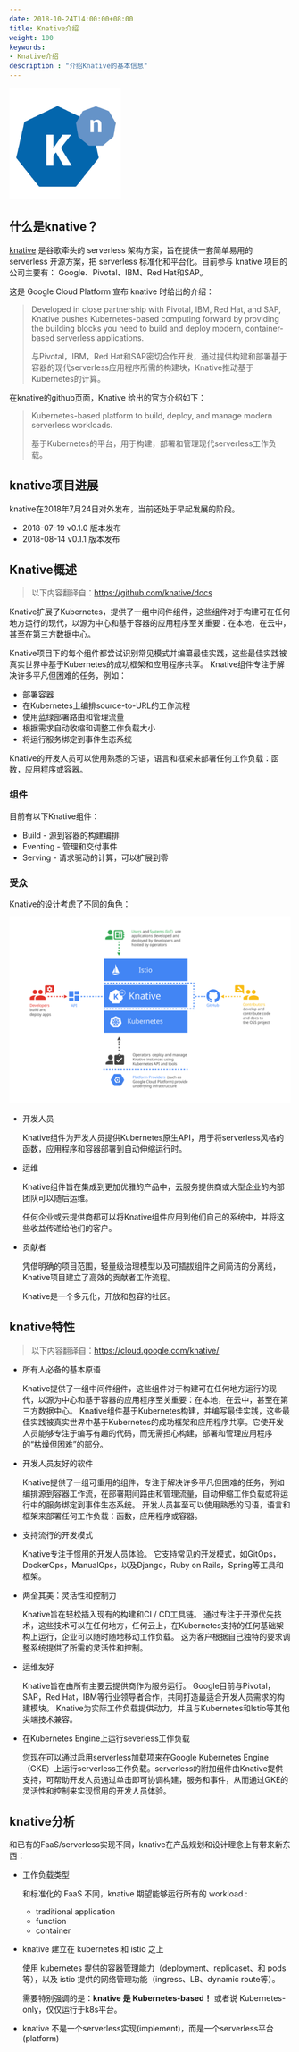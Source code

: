 ```yaml
---
date: 2018-10-24T14:00:00+08:00
title: Knative介绍
weight: 100
keywords:
- Knative介绍
description : "介绍Knative的基本信息"
---
```


![](images/knative-logo.png)

## 什么是knative？

[knative](https://github.com/knative) 是谷歌牵头的 serverless 架构方案，旨在提供一套简单易用的 serverless 开源方案，把 serverless 标准化和平台化。目前参与 knative 项目的公司主要有： Google、Pivotal、IBM、Red Hat和SAP。

这是 Google Cloud Platform 宣布 knative 时给出的介绍：

> Developed in close partnership with Pivotal, IBM, Red Hat, and SAP, Knative pushes Kubernetes-based computing forward by providing the building blocks you need to build and deploy modern, container-based serverless applications.
>
> 与Pivotal，IBM，Red Hat和SAP密切合作开发，通过提供构建和部署基于容器的现代serverless应用程序所需的构建块，Knative推动基于Kubernetes的计算。

在knative的github页面，Knative 给出的官方介绍如下：

>  Kubernetes-based platform to build, deploy, and manage modern serverless workloads.
>
>  基于Kubernetes的平台，用于构建，部署和管理现代serverless工作负载。

## knative项目进展

knative在2018年7月24日对外发布，当前还处于早起发展的阶段。

- 2018-07-19 v0.1.0 版本发布
- 2018-08-14 v0.1.1 版本发布

## Knative概述

> 以下内容翻译自：https://github.com/knative/docs

Knative扩展了Kubernetes，提供了一组中间件组件，这些组件对于构建可在任何地方运行的现代，以源为中心和基于容器的应用程序至关重要：在本地，在云中，甚至在第三方数据中心。

Knative项目下的每个组件都尝试识别常见模式并编纂最佳实践，这些最佳实践被真实世界中基于Kubernetes的成功框架和应用程序共享。 Knative组件专注于解决许多平凡但困难的任务，例如：

- 部署容器
- 在Kubernetes上编排source-to-URL的工作流程
- 使用蓝绿部署路由和管理流量
- 根据需求自动收缩和调整工作负载大小
- 将运行服务绑定到事件生态系统

Knative的开发人员可以使用熟悉的习语，语言和框架来部署任何工作负载：函数，应用程序或容器。

### 组件

目前有以下Knative组件：

- Build - 源到容器的构建编排
- Eventing - 管理和交付事件
- Serving - 请求驱动的计算，可以扩展到零

### 受众

Knative的设计考虑了不同的角色：

![](images/knative-audience.svg)

- 开发人员

  Knative组件为开发人员提供Kubernetes原生API，用于将serverless风格的函数，应用程序和容器部署到自动伸缩运行时。

- 运维

  Knative组件旨在集成到更加优雅的产品中，云服务提供商或大型企业的内部团队可以随后运维。

  任何企业或云提供商都可以将Knative组件应用到他们自己的系统中，并将这些收益传递给他们的客户。

- 贡献者

  凭借明确的项目范围，轻量级治理模型以及可插拔组件之间简洁的分离线，Knative项目建立了高效的贡献者工作流程。

  Knative是一个多元化，开放和包容的社区。

## knative特性

> 以下内容翻译自：https://cloud.google.com/knative/

- 所有人必备的基本原语

  Knative提供了一组中间件组件，这些组件对于构建可在任何地方运行的现代，以源为中心和基于容器的应用程序至关重要：在本地，在云中，甚至在第三方数据中心。 Knative组件基于Kubernetes构建，并编写最佳实践，这些最佳实践被真实世界中基于Kubernetes的成功框架和应用程序共享。它使开发人员能够专注于编写有趣的代码，而无需担心构建，部署和管理应用程序的“枯燥但困难”的部分。

- 开发人员友好的软件

	Knative提供了一组可重用的组件，专注于解决许多平凡但困难的任务，例如编排源到容器工作流，在部署期间路由和管理流量，自动伸缩工作负载或将运行中的服务绑定到事件生态系统。 开发人员甚至可以使用熟悉的习语，语言和框架来部署任何工作负载：函数，应用程序或容器。

- 支持流行的开发模式

	Knative专注于惯用的开发人员体验。 它支持常见的开发模式，如GitOps，DockerOps，ManualOps，以及Django，Ruby on Rails，Spring等工具和框架。

- 两全其美：灵活性和控制力

  Knative旨在轻松插入现有的构建和CI / CD工具链。 通过专注于开源优先技术，这些技术可以在任何地方，任何云上，在Kubernetes支持的任何基础架构上运行，企业可以随时随地移动工作负载。 这为客户根据自己独特的要求调整系统提供了所需的灵活性和控制。

- 运维友好

	Knative旨在由所有主要云提供商作为服务运行。 Google目前与Pivotal，SAP，Red Hat，IBM等行业领导者合作，共同打造最适合开发人员需求的构建模块。 Knative为实际工作负载提供动力，并且与Kubernetes和Istio等其他尖端技术兼容。

- 在Kubernetes Engine上运行severless工作负载

	您现在可以通过启用serverless加载项来在Google Kubernetes Engine（GKE）上运行serverless工作负载。serverless的附加组件由Knative提供支持，可帮助开发人员通过单击即可协调构建，服务和事件，从而通过GKE的灵活性和控制来实现惯用的开发人员体验。

## knative分析

和已有的FaaS/serverless实现不同，knative在产品规划和设计理念上有带来新东西：

- 工作负载类型

  和标准化的 FaaS 不同，knative 期望能够运行所有的 workload :

  - traditional application
  - function
  - container

- knative 建立在 kubernetes 和 istio 之上

  使用 kubernetes 提供的容器管理能力（deployment、replicaset、和 pods等），以及 istio 提供的网络管理功能（ingress、LB、dynamic route等）。

  需要特别强调的是：**knative 是 Kubernetes-based！** 或者说 Kubernetes-only，仅仅运行于k8s平台。

- knative 不是一个serverless实现(implement)，而是一个serverless平台(platform)



